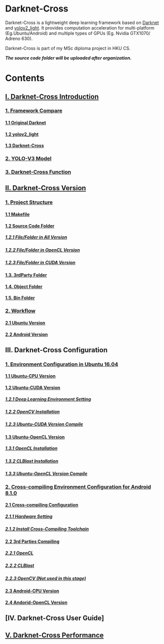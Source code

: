 # Darknet-Cross

Darknet-Cross is a lightweight deep learning framework based on [Darknet](https://github.com/pjreddie/darknet) and [yolov2_light](https://github.com/AlexeyAB/yolo2_light). It provides computation acceleration for multi-platform (Eg.Ubuntu/Android) and multiple types of GPUs (Eg. Nvidia GTX1070/ Adreno 630).

Darknet-Cross is part of my MSc diploma project in HKU CS.

***The source code folder will be uploaded after organization.***

# Contents

## [I. Darknet-Cross Introduction](https://github.com/huuuuusy/Darknet-Cross/blob/master/introduction/Introduction.md)

### [1. Framework Compare](https://github.com/huuuuusy/Darknet-Cross/blob/master/introduction/Introduction.md#1-framework-compare)

#### [1.1 Original Darknet](https://github.com/huuuuusy/Darknet-Cross/blob/master/introduction/Introduction.md#11-original-darknet)

#### [1.2 yolov2_light](https://github.com/huuuuusy/Darknet-Cross/blob/master/introduction/Introduction.md#12-yolov2_light)

#### [1.3 Darknet-Cross](https://github.com/huuuuusy/Darknet-Cross/blob/master/introduction/Introduction.md#13-darknet-cross)

### [2. YOLO-V3 Model](https://github.com/huuuuusy/Darknet-Cross/blob/master/introduction/Introduction.md#2-yolo-v3-model)

### [3. Darknet-Cross Function](https://github.com/huuuuusy/Darknet-Cross/blob/master/introduction/Introduction.md#3-darknet-cross-function)

## [II. Darknet-Cross Version](https://github.com/huuuuusy/Darknet-Cross/blob/master/introduction/Version.md)

### [1. Project Structure](https://github.com/huuuuusy/Darknet-Cross/blob/master/introduction/Version.md#1-project-structure)

#### [1.1 Makefile](https://github.com/huuuuusy/Darknet-Cross/blob/master/introduction/Version.md#11-makefile)

#### [1.2 Source Code Folder](https://github.com/huuuuusy/Darknet-Cross/blob/master/introduction/Version.md#12-source-code-folder)

##### [1.2.1 File/Folder in All Version](https://github.com/huuuuusy/Darknet-Cross/blob/master/introduction/Version.md#121-filefolder-in-all-version)

##### [1.2.2 File/Folder in OpenCL Version](https://github.com/huuuuusy/Darknet-Cross/blob/master/introduction/Version.md#122-filefolder-in-opencl-version)

##### [1.2.3 File/Folder in CUDA Version](https://github.com/huuuuusy/Darknet-Cross/blob/master/introduction/Version.md#123-filefolder-in-cuda-version)

#### [1.3. 3rdParty Folder](https://github.com/huuuuusy/Darknet-Cross/blob/master/introduction/Version.md#13-3rdparty-folder)

#### [1.4. Object Folder](https://github.com/huuuuusy/Darknet-Cross/blob/master/introduction/Version.md#14-object-folder)

#### [1.5. Bin Folder](https://github.com/huuuuusy/Darknet-Cross/blob/master/introduction/Version.md#15-bin-folder)

### [2. Workflow](https://github.com/huuuuusy/Darknet-Cross/blob/master/introduction/Version.md#2-workflow)

#### [2.1 Ubuntu Version](https://github.com/huuuuusy/Darknet-Cross/blob/master/introduction/Version.md#2-workflow)

#### [2.2 Android Version](https://github.com/huuuuusy/Darknet-Cross/blob/master/introduction/Version.md#22-android-version)

## III. Darknet-Cross Configuration

### [1. Environment Configuration in Ubuntu 16.04](https://github.com/huuuuusy/Darknet-Cross/blob/master/introduction/User_Guide_Ubuntu.md)

#### [1.1 Ubuntu-CPU Version](https://github.com/huuuuusy/Darknet-Cross/blob/master/introduction/User_Guide_Ubuntu.md#11-ubuntu-cpu-version)

#### [1.2 Ubuntu-CUDA Version](https://github.com/huuuuusy/Darknet-Cross/blob/master/introduction/User_Guide_Ubuntu.md#12-ubuntu-cuda-version)

##### [1.2.1 Deep Learning Environment Setting](https://github.com/huuuuusy/Darknet-Cross/blob/master/introduction/User_Guide_Ubuntu.md#121-deep-learning-environment-setting)

##### [1.2.2 OpenCV Installation](https://github.com/huuuuusy/Darknet-Cross/blob/master/introduction/User_Guide_Ubuntu.md#122-opencv-340-installation)

##### [1.2.3 Ubuntu-CUDA Version Compile](https://github.com/huuuuusy/Darknet-Cross/blob/master/introduction/User_Guide_Ubuntu.md#123-ubuntu-cuda-version-compile)

#### [1.3 Ubuntu-OpenCL Version](https://github.com/huuuuusy/Darknet-Cross/blob/master/introduction/User_Guide_Ubuntu.md#13-ubuntu-opencl-version)

##### [1.3.1 OpenCL Installation](https://github.com/huuuuusy/Darknet-Cross/blob/master/introduction/User_Guide_Ubuntu.md#131-opencl-installation)

##### [1.3.2 CLBlast Installation](https://github.com/huuuuusy/Darknet-Cross/blob/master/introduction/User_Guide_Ubuntu.md#132-clblast-installation)

##### [1.3.3 Ubuntu-OpenCL Version Compile](https://github.com/huuuuusy/Darknet-Cross/blob/master/introduction/User_Guide_Ubuntu.md#133-ubuntu-opencl-version-compile)

### [2. Cross-compiling Environment Configuration  for Android 8.1.0](https://github.com/huuuuusy/Darknet-Cross/blob/master/introduction/User_Guide_Android.md)

#### [2.1 Cross-compiling Configuration](https://github.com/huuuuusy/Darknet-Cross/blob/master/introduction/User_Guide_Android.md#21-cross-compiling-configuration)

##### [2.1.1 Hardware Setting](https://github.com/huuuuusy/Darknet-Cross/blob/master/introduction/User_Guide_Android.md#211-hardware-setting)

##### [2.1.2 Install Cross-Compiling Toolchain](https://github.com/huuuuusy/Darknet-Cross/blob/master/introduction/User_Guide_Android.md#212-install-cross-compiling-toolchain)

#### [2.2 3rd Parties Compiling](https://github.com/huuuuusy/Darknet-Cross/blob/master/introduction/User_Guide_Android.md#22-3rd-parties-compiling)

##### [2.2.1 OpenCL](https://github.com/huuuuusy/Darknet-Cross/blob/master/introduction/User_Guide_Android.md#221-opencl)

##### [2.2.2 CLBlast](https://github.com/huuuuusy/Darknet-Cross/blob/master/introduction/User_Guide_Android.md#222-clblast)

##### [2.2.3 OpenCV (Not used in this stage)](https://github.com/huuuuusy/Darknet-Cross/blob/master/introduction/User_Guide_Android.md#223-opencv-not-used-in-this-stage)

#### [2.3 Android-CPU Version](https://github.com/huuuuusy/Darknet-Cross/blob/master/introduction/User_Guide_Android.md#23-android-cpu-version)

#### [2.4 Andorid-OpenCL Version](https://github.com/huuuuusy/Darknet-Cross/blob/master/introduction/User_Guide_Android.md#24-andorid-opencl-version)

## [IV. Darknet-Cross User Guide]

## [V. Darknet-Cross Performance](https://github.com/huuuuusy/Darknet-Cross/blob/master/introduction/Performance.md)

